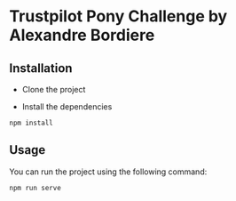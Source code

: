 # Trustpilot Pony Challenge by Alexandre Bordiere

## Installation

- Clone the project

- Install the dependencies

```
npm install
```

## Usage

You can run the project using the following command:

```
npm run serve
```
